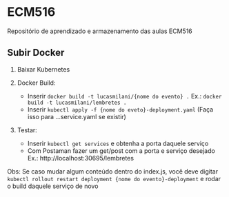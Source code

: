 # ECM516
Repositório de aprendizado e armazenamento das aulas ECM516

## Subir Docker

1. Baixar Kubernetes

2. Docker Build:
    - Inserir `docker build -t lucasmilani/{nome do evento} .` Ex.: `docker build -t lucasmilani/lembretes .`
    - Inserir `kubectl apply -f {nome do eveto}-deployment.yaml` (Faça isso para ...service.yaml se existir)

3. Testar:
    - Inserir `kubectl get services` e obtenha a porta daquele serviço
    - Com Postaman fazer um get/post com a porta e serviço desejado Ex.: http://localhost:30695/lembretes

Obs: Se caso mudar algum conteúdo dentro do index.js, você deve digitar `kubectl rollout restart deployment {nome do evento}-deployment` e rodar o build daquele serviço de novo
